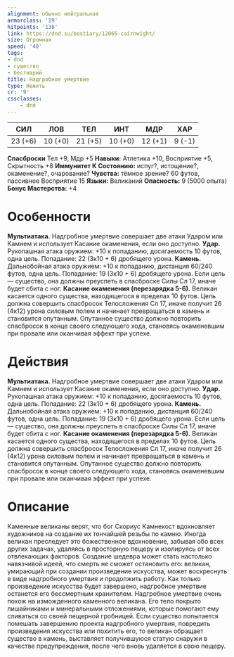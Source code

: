 ```yaml
---
alignment: обычно нейтральная
armorclass: '19'
hitpoints: '138'
link: https://dnd.su/bestiary/12065-cairnwight/
size: Огромная
speed: '40'
tags:
- dnd
- существо
- бестиарий
title: Надгробное умертвие
type: Нежить
cr: '9'
cssclasses:
    - dnd
---
```



| СИЛ | ЛОВ | ТЕЛ | ИНТ | МДР | ХАР |
|---|---|---|---|---|---|
| 23 (+6) | 10 (+0) | 21 (+5) | 10 (+0) | 12 (+1) | 9 (-1) |
**Спасброски** Тел +9, Мдр +5
**Навыки:** Атлетика +10, Восприятие +5, Скрытность +8
**Иммунитет К Состоянию:** испуг?, истощение?, окаменение?, очарование?
**Чувства:** тёмное зрение? 60 футов, пассивное Восприятие 15
**Языки:** Великаний
**Опасность:** 9 (5000 опыта)
**Бонус Мастерства:** +4


# Особенности
**Мультиатака.** Надгробное умертвие совершает две атаки Ударом или Камнем и использует Касание окаменения, если оно доступно.
**Удар.** Рукопашная атака оружием: +10 к попаданию, досягаемость 10 футов, одна цель. Попадание: 22 (3к10 + 6) дробящего урона.
**Камень.** Дальнобойная атака оружием: +10 к попаданию, дистанция 60/240 футов, одна цель. Попадание: 19 (3к10 + 6) дробящего урона. Если цель — существо, она должны преуспеть в спасброске Силы Сл 17, иначе будет сбита с ног.
**Касание окаменения (перезарядка 5-6).** Великан касается одного существа, находящегося в пределах 10 футов. Цель должна совершить спасбросок Телосложения Сл 17, иначе получит 26 (4к12) урона силовым полем и начинает превращаться в камень и становится опутанным. Опутанное существо должно повторить спасбросок в конце своего следующего хода, становясь окаменевшим при провале или оканчивая эффект при успехе.


# Действия
**Мультиатака.** Надгробное умертвие совершает две атаки Ударом или Камнем и использует Касание окаменения, если оно доступно.
**Удар.** Рукопашная атака оружием: +10 к попаданию, досягаемость 10 футов, одна цель. Попадание: 22 (3к10 + 6) дробящего урона.
**Камень.** Дальнобойная атака оружием: +10 к попаданию, дистанция 60/240 футов, одна цель. Попадание: 19 (3к10 + 6) дробящего урона. Если цель — существо, она должны преуспеть в спасброске Силы Сл 17, иначе будет сбита с ног.
**Касание окаменения (перезарядка 5-6).** Великан касается одного существа, находящегося в пределах 10 футов. Цель должна совершить спасбросок Телосложения Сл 17, иначе получит 26 (4к12) урона силовым полем и начинает превращаться в камень и становится опутанным. Опутанное существо должно повторить спасбросок в конце своего следующего хода, становясь окаменевшим при провале или оканчивая эффект при успехе.


# Описание
Каменные великаны верят, что бог Скориус Камнекост вдохновляет художников на создание их тончайшей резьбы по камню. Иногда великан преследует это божественное вдохновение, забывая обо всех других задачах, удаляясь в просторную пещеру и изолируясь от всех отвлекающих факторов. Создание шедевра может стать настолько навязчивой идеей, что смерть не сможет остановить его: великан, умирающий при создании произведение искусства, может воскреснуть в виде надгробного умертвия и продолжить работу. Как только произведение искусства будет завершено, надгробное умертвие останется его бессмертным хранителем. Надгробное умертвие очень похож на изможденного каменного великана. Его тело покрыто лишайниками и минеральными отложениями, которые помогают ему сливаться со своей пещерной гробницей. Если существо попытается помешать завершению проекта надгробного умертвия, повредить произведения искусства или похитить его, то великан обращает существо в камень, выставляет получившуюся статую снаружи в качестве предупреждения, после чего вновь удаляется в свою пещеру.